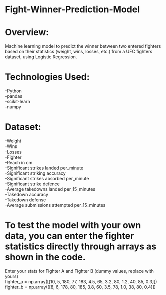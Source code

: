 # Fight-Winner-Prediction-Model

# Overview:
Machine learning model to predict the winner between two entered fighters based on their statistics (weight, wins, losses, etc.) from a UFC fighters dataset, using Logistic Regression.

# Technologies Used:<br> 
-Python<br>
-pandas<br> 
-scikit-learn<br> 
-numpy<br>

# Dataset:<br>
-Weight<br>
-Wins<br>
-Losses<br>
-Fighter<br> 
-Reach in cm.<br>
-Significant strikes landed per_minute<br>
-Significant striking accuracy<br>
-Significant strikes absorbed per_minute<br>
-Significant strike defence<br>
-Average takedowns landed per_15_minutes<br>
-Takedown accuracy<br>
-Takedown defense<br>
-Average submissions attempted per_15_minutes<br>

# To test the model with your own data, you can enter the fighter statistics directly through arrays as shown in the code.<br>
Enter your stats for Fighter A and Fighter B (dummy values, replace with yours)<br>
fighter_a = np.array([[10, 5, 180, 77, 183, 4.5, 65, 3.2, 80, 1.2, 40, 85, 0.3]])<br>
fighter_b = np.array([[8, 6, 178, 80, 185, 3.8, 60, 3.5, 78, 1.0, 38, 80, 0.4]])<br>







